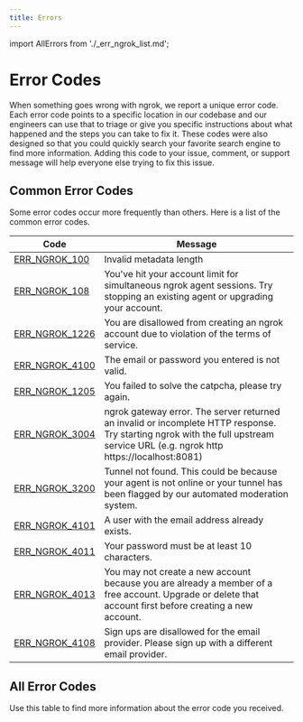 ```yaml
---
title: Errors
---
```


import AllErrors from './_err_ngrok_list.md';

# Error Codes

When something goes wrong with ngrok, we report a unique error code. Each error code points to a specific location in our codebase and our engineers can use that to triage or give you specific instructions about what happened and the steps you can take to fix it. These codes were also designed so that you could quickly search your favorite search engine to find more information. Adding this code to your issue, comment, or support message will help everyone else trying to fix this issue.


## Common Error Codes

Some error codes occur more frequently than others. Here is a list of the common error codes.

| Code | Message |
| --- | --- |
| [ERR\_NGROK\_100](err_ngrok_100) | Invalid metadata length |
| [ERR\_NGROK\_108](err_ngrok_108) | You've hit your account limit for simultaneous ngrok agent sessions. Try stopping an existing agent or upgrading your account. |
| [ERR\_NGROK\_1226](err_ngrok_1226) | You are disallowed from creating an ngrok account due to violation of the terms of service. |
| [ERR\_NGROK\_4100](err_ngrok_4100) | The email or password you entered is not valid. |
| [ERR\_NGROK\_1205](err_ngrok_1205) | You failed to solve the catpcha, please try again. |
| [ERR\_NGROK\_3004](err_ngrok_3004) | ngrok gateway error. The server returned an invalid or incomplete HTTP response. Try starting ngrok with the full upstream service URL (e.g. ngrok http https://localhost:8081) |
| [ERR\_NGROK\_3200](err_ngrok_3200) | Tunnel not found. This could be because your agent is not online or your tunnel has been flagged by our automated moderation system. |
| [ERR\_NGROK\_4101](err_ngrok_4101) | A user with the email address already exists. |
| [ERR\_NGROK\_4011](err_ngrok_4011) | Your password must be at least 10 characters. |
| [ERR\_NGROK\_4013](err_ngrok_4013) | You may not create a new account because you are already a member of a free account. Upgrade or delete that account first before creating a new account. |
| [ERR\_NGROK\_4108](err_ngrok_4108) | Sign ups are disallowed for the email provider. Please sign up with a different email provider. |


## All Error Codes

Use this table to find more information about the error code you received.

<AllErrors />